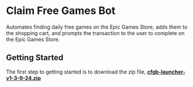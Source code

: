 # Claim Free Games Bot
Automates finding daily free games on the Epic Games Store, adds them to the shopping cart, and prompts the transaction to the user to complete on the Epic Games Store.
## Getting Started
The first step to getting started is to download the zip file, **[cfgb-launcher-v1-3-9-24.zip](https://github.com/619cip/Claim-Free-Games-Grabber/releases/download/v1.0/cfgb-launcher-v1-3-9-24.zip)**
